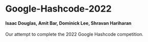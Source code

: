 # Google-Hashcode-2022
#### Isaac Douglas, Amit Bar, Dominick Lee, Shravan Hariharan
Our attempt to complete the 2022 Google Hashcode competition.
